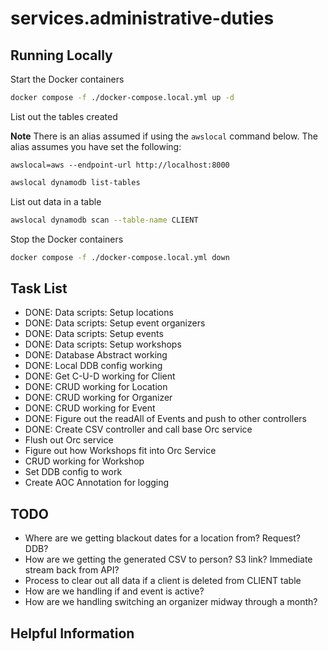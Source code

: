 # services.administrative-duties

## Running Locally

Start the Docker containers

```bash
docker compose -f ./docker-compose.local.yml up -d
```

List out the tables created

**Note** There is an alias assumed if using the `awslocal` command below. The alias assumes you have set the following:

```
awslocal=aws --endpoint-url http://localhost:8000
```

```bash
awslocal dynamodb list-tables
```

List out data in a table

```bash
awslocal dynamodb scan --table-name CLIENT
```

Stop the Docker containers

```bash
docker compose -f ./docker-compose.local.yml down
```

## Task List

* DONE: Data scripts: Setup locations
* DONE: Data scripts: Setup event organizers
* DONE: Data scripts: Setup events
* DONE: Data scripts: Setup workshops
* DONE: Database Abstract working
* DONE: Local DDB config working
* DONE: Get C-U-D working for Client
* DONE: CRUD working for Location
* DONE: CRUD working for Organizer
* DONE: CRUD working for Event
* DONE: Figure out the readAll of Events and push to other controllers
* DONE: Create CSV controller and call base Orc service
* Flush out Orc service
* Figure out how Workshops fit into Orc Service
* CRUD working for Workshop
* Set DDB config to work
* Create AOC Annotation for logging

## TODO

* Where are we getting blackout dates for a location from? Request? DDB?
* How are we getting the generated CSV to person? S3 link? Immediate stream back from API?
* Process to clear out all data if a client is deleted from CLIENT table
* How are we handling if and event is active?
* How are we handling switching an organizer midway through a month?

## Helpful Information
